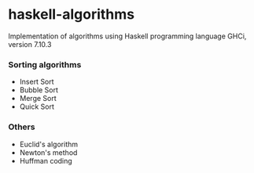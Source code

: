 # haskell-algorithms

Implementation of algorithms using Haskell programming language
GHCi, version 7.10.3

### Sorting algorithms
- Insert Sort
- Bubble Sort
- Merge Sort
- Quick Sort

### Others
- Euclid's algorithm
- Newton's method
- Huffman coding

